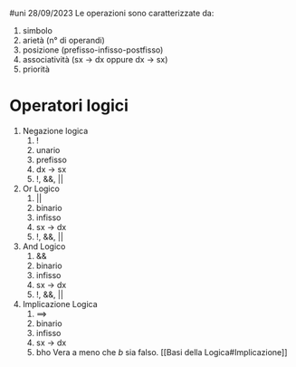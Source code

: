 #uni 28/09/2023
Le operazioni sono caratterizzate da:
1. simbolo
2. arietà (n° di operandi)
3. posizione (prefisso-infisso-postfisso)
4. associatività (sx $\to$ dx oppure dx $\to$ sx)
5. priorità
# Operatori logici
1. Negazione logica
	1. !
	2. unario
	3. prefisso
	4. dx $\to$ sx
	5. !, &&, ||
2.  Or Logico
	1. ||
	2. binario
	3. infisso
	4. sx $\to$ dx
	5. !, &&, ||
3. And Logico
	1. &&
	2. binario
	3. infisso
	4. sx $\to$ dx
	5. !, &&, || 
4. Implicazione Logica
	1. $\implies$
	2. binario
	3. infisso
	4. sx $\to$ dx
	5. bho
	Vera a meno che $b$ sia falso. [[Basi della Logica#Implicazione]]